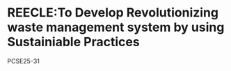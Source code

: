 # REECLE:To Develop Revolutionizing waste management system by using Sustainiable Practices

PCSE25-31

